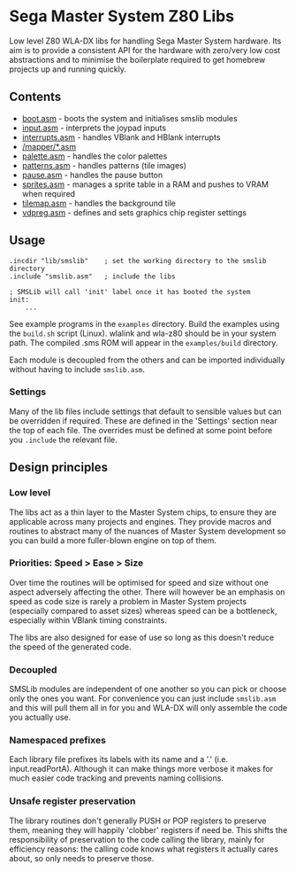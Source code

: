 # Sega Master System Z80 Libs

Low level Z80 WLA-DX libs for handling Sega Master System hardware. Its aim is to provide a consistent API for the hardware with zero/very low cost abstractions and to minimise the boilerplate required to get homebrew projects up and running quickly.

## Contents

- [boot.asm](./docs/boot) - boots the system and initialises smslib modules
- [input.asm](./docs/input) - interprets the joypad inputs
- [interrupts.asm](./docs/interrupts) - handles VBlank and HBlank interrupts
- [/mapper/\*.asm](./docs/mappers)
- [palette.asm](./docs/palette) - handles the color palettes
- [patterns.asm](./docs/patterns) - handles patterns (tile images)
- [pause.asm](./docs/pause) - handles the pause button
- [sprites.asm](./docs/sprites) - manages a sprite table in a RAM and pushes to VRAM when required
- [tilemap.asm](./docs/tilemap) - handles the background tile
- [vdpreg.asm](./docs/vdpreg) - defines and sets graphics chip register settings

## Usage

```
.incdir "lib/smslib"    ; set the working directory to the smslib directory
.include "smslib.asm"   ; include the libs

; SMSLib will call 'init' label once it has booted the system
init:
    ...
```

See example programs in the `examples` directory. Build the examples using the `build.sh` script (Linux). wlalink and wla-z80 should be in your system path. The compiled .sms ROM will appear in the `examples/build` directory.

Each module is decoupled from the others and can be imported individually without having to include `smslib.asm`.

### Settings

Many of the lib files include settings that default to sensible values but can be overridden if required. These are defined in the 'Settings' section near the top of each file. The overrides must be defined at some point before you `.include` the relevant file.

## Design principles

### Low level

The libs act as a thin layer to the Master System chips, to ensure they are applicable across many projects and engines. They provide macros and routines to abstract many of the nuances of Master System development so you can build a more fuller-blown engine on top of them.

### Priorities: Speed > Ease > Size

Over time the routines will be optimised for speed and size without one aspect adversely affecting the other. There will however be an emphasis on speed as code size is rarely a problem in Master System projects (especially compared to asset sizes) whereas speed can be a bottleneck, especially within VBlank timing constraints.

The libs are also designed for ease of use so long as this doesn't reduce the speed of the generated code.

### Decoupled

SMSLib modules are independent of one another so you can pick or choose only the ones you want. For convenience you can just include `smslib.asm` and this will pull them all in for you and WLA-DX will only assemble the code you actually use.

### Namespaced prefixes

Each library file prefixes its labels with its name and a '.' (i.e. input.readPortA). Although it can make things more verbose it makes for much easier code tracking and prevents naming collisions.

### Unsafe register preservation

The library routines don't generally PUSH or POP registers to preserve them, meaning they will happily 'clobber' registers if need be. This shifts the responsibility of preservation to the code calling the library, mainly for efficiency reasons: the calling code knows what registers it actually cares about, so only needs to preserve those.
